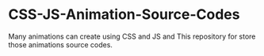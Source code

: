 # CSS-JS-Animation-Source-Codes
Many animations can create using CSS and JS and This repository for store those animations source codes.
